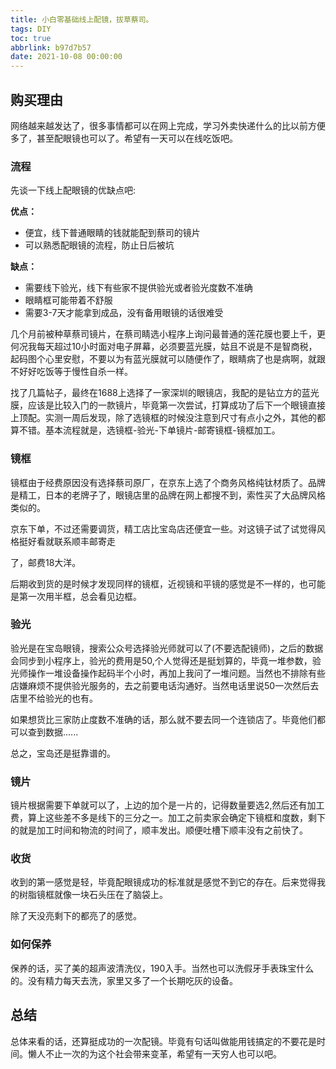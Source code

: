 ```yaml
---
title: 小白零基础线上配镜，拔草蔡司。
tags: DIY
toc: true
abbrlink: b97d7b57
date: 2021-10-08 00:00:00
---
```


## 购买理由

网络越来越发达了，很多事情都可以在网上完成，学习外卖快递什么的比以前方便多了，甚至配眼镜也可以了。希望有一天可以在线吃饭吧。

### 流程

先谈一下线上配眼镜的优缺点吧:

**优点：**

- 便宜，线下普通眼睛的钱就能配到蔡司的镜片
- 可以熟悉配眼镜的流程，防止日后被坑  <!--more-->

**缺点：**

-  需要线下验光，线下有些家不提供验光或者验光度数不准确
-  眼睛框可能带着不舒服
-  需要3-7天才能拿到成品，没有备用眼镜的话很难受



几个月前被种草蔡司镜片，在蔡司睛选小程序上询问最普通的莲花膜也要上千，更何况我每天超过10小时面对电子屏幕，必须要蓝光膜，姑且不说是不是智商税，起码图个心里安慰，不要以为有蓝光膜就可以随便作了，眼睛病了也是病啊，就跟不好好吃饭等于慢性自杀一样。

找了几篇帖子，最终在1688上选择了一家深圳的眼镜店，我配的是钻立方的蓝光膜，应该是比较入门的一款镜片，毕竟第一次尝试，打算成功了后下一个眼镜直接上顶配。实测一周后发现，除了选镜框的时候没注意到尺寸有点小之外，其他的都算不错。基本流程就是，选镜框-验光-下单镜片-邮寄镜框-镜框加工。

### 镜框

镜框由于经费原因没有选择蔡司原厂，在京东上选了个商务风格纯钛材质了。品牌是精工，日本的老牌子了，眼镜店里的品牌在网上都搜不到，索性买了大品牌风格类似的。

京东下单，不过还需要调货，精工店比宝岛店还便宜一些。对这镜子试了试觉得风格挺好看就联系顺丰邮寄走

了，邮费18大洋。

后期收到货的是时候才发现同样的镜框，近视镜和平镜的感觉是不一样的，也可能是第一次用半框，总会看见边框。



### 验光

验光是在宝岛眼镜，搜索公众号选择验光师就可以了(不要选配镜师)，之后的数据会同步到小程序上，验光的费用是50,个人觉得还是挺划算的，毕竟一堆参数，验光师操作一堆设备操作起码半个小时，再加上我问了一堆问题。当然也不排除有些店嫌麻烦不提供验光服务的，去之前要电话沟通好。当然电话里说50一次然后去店里不给验光的也有。



如果想货比三家防止度数不准确的话，那么就不要去同一个连锁店了。毕竟他们都可以查到数据......

总之，宝岛还是挺靠谱的。



### 镜片 

镜片根据需要下单就可以了，上边的加个是一片的，记得数量要选2,然后还有加工费，算上这些差不多是线下的三分之一。加工之前卖家会确定下镜框和度数，剩下的就是加工时间和物流的时间了，顺丰发出。顺便吐槽下顺丰没有之前快了。



### **收货**

收到的第一感觉是轻，毕竟配眼镜成功的标准就是感觉不到它的存在。后来觉得我的树脂镜框就像一块石头压在了脑袋上。

除了天没亮剩下的都亮了的感觉。



### 如何保养

保养的话，买了美的超声波清洗仪，190入手。当然也可以洗假牙手表珠宝什么的。没有精力每天去洗，家里又多了一个长期吃灰的设备。



## 总结

总体来看的话，还算挺成功的一次配镜。毕竟有句话叫做能用钱搞定的不要花是时间。懒人不止一次的为这个社会带来变革，希望有一天穷人也可以吧。